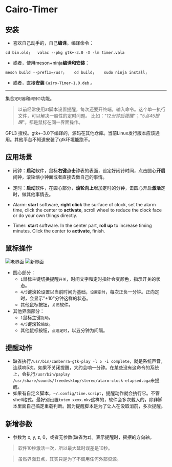 # Cairo-Timer

## 安装

- 喜欢自己动手的，自己**编译**。编译命令：

```
cd bin.old;   valac --pkg gtk+-3.0 -X -lm timer.vala
```

- 或者，使用meson+ninja**编译和安装**：

```
meson build --prefix=/usr;    cd build;    sudo ninja install;
```
- 或者，直接**安装**  `Cairo-Timer-1.0.deb` 。

---

集合`定时器`和`闹钟⏰`功能。
> 以前经常使用at脚本设置提醒，每次还要开终端，输入命令。这个单一执行文件，可以解决一般性的定时问题。
> 比如："*12分钟后提醒*"；"*5点45提醒*"。都是鼠标在同一界面操作。

GPL3 授权。gtk+-3.0下编译的，源码在其他仓库。当前Linux发行版本应该通用。其他平台不知道安装了gtk环境能跑不。

## 应用场景

- 闹钟：**启动**软件，鼠标**右键点击**钟表的表面，设定好闹铃时间，点击圆心**开启**闹钟，滚轮缩小钟面或者直接去做自己的事情。

- 定时：**启动**软件，在圆心部分，**滚轮向上**增加定时的分钟，击圆心开启**激活**定时，做其他事情去。

- Alarm: **start** software, **right click** the surface of clock, set the alarm time, click the center to **activate**, scroll wheel to reduce the clock face or do your own things directly.

- Timer: **start** software. In the center part, **roll up** to increase timing minutes. Click the center to **activate**, finish.

## 鼠标操作

![老界面](Screenshot0.png) ![新界面](Screenshot.png)

* 圆心部分：
    * `1`鼠标主键切换提醒`开关`，时间文字和定时指针会变颜色，指示开关的状态。
    * `4/5`键滚轮设置以当前时间为基础，`设置定时`，每次正负一分钟。正向定时，会显示"+10"分钟这样的状态。
    * 其他鼠标按钮，`关闭`软件。
* 其他界面部分：
    * `1`鼠标主键`拖动`。
    * `4/5`键滚轮`缩放`。
    * 其他鼠标按钮，`点选定时`，以五分钟为间隔。

## 提醒动作
* 缺省执行`/usr/bin/canberra-gtk-play -l 5 -i complete`，就是系统声音，连续响5次。如果不关闭提醒，大约会响一分钟。在某些没有这命令的系统上，会执行`/usr/bin/paplay /usr/share/sounds/freedesktop/stereo/alarm-clock-elapsed.oga`来提醒。
* 如果有自定义脚本，`~/.config/time.script`，提醒动作就会执行它。不管shell格式。最好别设置`totem xxxx.mkv`这样的，软件会多次载入的，除非脚本里面自己搞定重载判断。因为提醒脚本是为了让人在没取消前，多次提醒。

## 新增参数
* 参数为 x, y, z, 0，或者无参数(缺省为z)。表示提醒时，摇摆的方向轴。


> 软件10秒激活一次，所以最大延时误差是10秒。

>虽然界面丑点，其实只是为了不调用任何外部资源。

